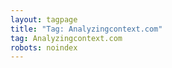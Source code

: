 ```yaml
---
layout: tagpage
title: "Tag: Analyzingcontext.com"
tag: Analyzingcontext.com
robots: noindex
---
```


